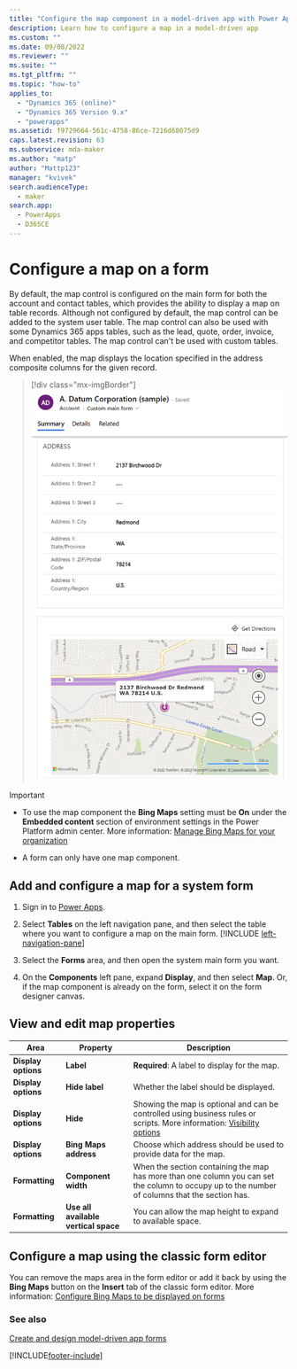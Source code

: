 ```yaml
---
title: "Configure the map component in a model-driven app with Power Apps | MicrosoftDocs"
description: Learn how to configure a map in a model-driven app
ms.custom: ""
ms.date: 09/08/2022
ms.reviewer: ""
ms.suite: ""
ms.tgt_pltfrm: ""
ms.topic: "how-to"
applies_to: 
  - "Dynamics 365 (online)"
  - "Dynamics 365 Version 9.x"
  - "powerapps"
ms.assetid: f9729664-561c-4758-86ce-7216d68075d9
caps.latest.revision: 63
ms.subservice: mda-maker
ms.author: "matp"
author: "Mattp123"
manager: "kvivek"
search.audienceType: 
  - maker
search.app: 
  - PowerApps
  - D365CE
---
```

# Configure a map on a form

By default, the map control is configured on the main form for both the account and contact tables, which provides the ability to display a map on table records. Although not configured by default, the map control can be added to the system user table. The map control can also be used with some Dynamics 365 apps tables, such as the lead, quote, order, invoice, and competitor tables. The map control can't be used with custom tables.

When enabled, the map displays the location specified in the address composite columns for the given record.

> [!div class="mx-imgBorder"]
> ![Bing map control in an app.](media/bing-map-example.png "Bing map control in an app")

> [!IMPORTANT]
> - To use the map component the **Bing Maps** setting must be **On** under the **Embedded content** section of environment settings in the Power Platform admin center. More information: [Manage Bing Maps for your organization](/power-platform/admin/manage-bing-maps-organization)
>
> - A form can only have one map component.

## Add and configure a map for a system form

1. Sign in to [Power Apps](https://make.powerapps.com/?utm_source=padocs&utm_medium=linkinadoc&utm_campaign=referralsfromdoc).

1. Select **Tables** on the left navigation pane, and then select the table where you want to configure a map on the main form. [!INCLUDE [left-navigation-pane](../../includes/left-navigation-pane.md)]

1. Select the **Forms** area, and then open the system main form you want.

1. On the **Components** left pane, expand **Display**, and then select **Map**. Or, if the map component is already on the form, select it on the form designer canvas.

## View and edit map properties

|      Area       |                        Property                         |                                                                                                  Description                                                                                                   |
|----------------|---------------------------------------------------------|----------------------------------------------------------------------------------------------------------------------------------------------------------------------------------------------------------------|
|  **Display options**   |                        **Label**                        |                                                                              **Required**: A label to display for the map.         |
|  **Display options**    |              **Hide label**              |                                                                                     Whether the label should be displayed.                                                                                     |
| **Display options**     |     **Hide**                  | Showing the map is optional and can be controlled using business rules or scripts. More information: [Visibility options](visibility-options-legacy.md) |
|  **Display options**    | **Bing Maps address** |  Choose which address should be used to provide data for the map.             |
| **Formatting** |  **Component width**  |    When the section containing the map has more than one column you can set the column to occupy up to the number of columns that the section has.                              |
| **Formatting**     |     **Use all available vertical space**    | You can allow the map height to expand to available space.                 |

## Configure a map using the classic form editor

You can remove the maps area in the form editor or add it back by using the **Bing Maps** button on the **Insert** tab of the classic form editor. More information: [Configure Bing Maps to be displayed on forms](/dynamics365/customerengagement/on-premises/customize/configure-bing-maps-legacy)

### See also

[Create and design model-driven app forms](create-design-forms.md) 

[!INCLUDE[footer-include](../../includes/footer-banner.md)]